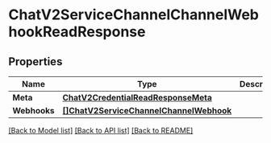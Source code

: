 # ChatV2ServiceChannelChannelWebhookReadResponse

## Properties

Name | Type | Description | Notes
------------ | ------------- | ------------- | -------------
**Meta** | [**ChatV2CredentialReadResponseMeta**](chat_v2_credentialReadResponse_meta.md) |  | [optional] 
**Webhooks** | [**[]ChatV2ServiceChannelChannelWebhook**](chat.v2.service.channel.channel_webhook.md) |  | [optional] 

[[Back to Model list]](../README.md#documentation-for-models) [[Back to API list]](../README.md#documentation-for-api-endpoints) [[Back to README]](../README.md)


